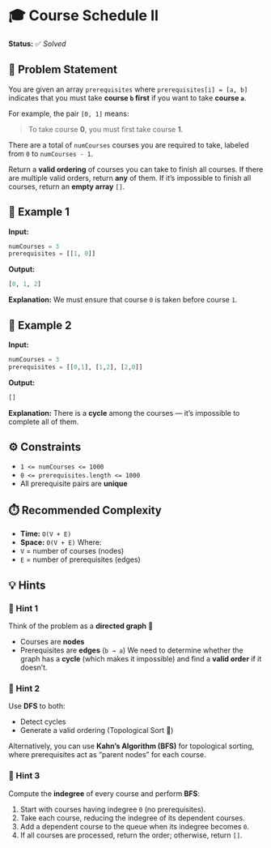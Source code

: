 # 🎓 Course Schedule II

**Status:** ✅ *Solved*

## 🧠 Problem Statement

You are given an array `prerequisites` where `prerequisites[i] = [a, b]` indicates that you must take **course `b` first** if you want to take **course `a`**.

For example, the pair `[0, 1]` means:

> To take course **0**, you must first take course **1**.

There are a total of `numCourses` courses you are required to take, labeled from `0` to `numCourses - 1`.

Return a **valid ordering** of courses you can take to finish all courses.
If there are multiple valid orders, return **any** of them.
If it’s impossible to finish all courses, return an **empty array** `[]`.

## 🧩 Example 1

**Input:**

```python
numCourses = 3
prerequisites = [[1, 0]]
```

**Output:**

```python
[0, 1, 2]
```

**Explanation:**
We must ensure that course `0` is taken before course `1`.

## 🧩 Example 2

**Input:**

```python
numCourses = 3
prerequisites = [[0,1], [1,2], [2,0]]
```

**Output:**

```python
[]
```

**Explanation:**
There is a **cycle** among the courses — it’s impossible to complete all of them.

## ⚙️ Constraints

* `1 <= numCourses <= 1000`
* `0 <= prerequisites.length <= 1000`
* All prerequisite pairs are **unique**

## ⏱️ Recommended Complexity

* **Time:** `O(V + E)`
* **Space:** `O(V + E)`
  Where:
* `V` = number of courses (nodes)
* `E` = number of prerequisites (edges)

## 💡 Hints

### 🔹 Hint 1

Think of the problem as a **directed graph** 🎯

* Courses are **nodes**
* Prerequisites are **edges** (`b → a`)
  We need to determine whether the graph has a **cycle** (which makes it impossible) and find a **valid order** if it doesn’t.

### 🔹 Hint 2

Use **DFS** to both:

* Detect cycles
* Generate a valid ordering (Topological Sort 🧭)

Alternatively, you can use **Kahn’s Algorithm (BFS)** for topological sorting, where prerequisites act as “parent nodes” for each course.

### 🔹 Hint 3

Compute the **indegree** of every course and perform **BFS**:

1. Start with courses having indegree `0` (no prerequisites).
2. Take each course, reducing the indegree of its dependent courses.
3. Add a dependent course to the queue when its indegree becomes `0`.
4. If all courses are processed, return the order; otherwise, return `[]`.